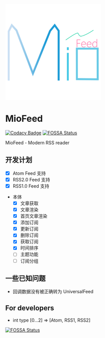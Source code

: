 <img src="./icon.png" style="height: 300px;" alt="MioFeed"/>

# MioFeed

[![Codacy Badge](https://app.codacy.com/project/badge/Grade/404d940000b04e148567f8227949bc0f)](https://app.codacy.com/gh/Muska-Ami/MioFeed/dashboard?utm_source=gh&utm_medium=referral&utm_content=&utm_campaign=Badge_grade)
[![FOSSA Status](https://app.fossa.com/api/projects/git%2Bgithub.com%2FMuska-Ami%2FMioFeed.svg?type=shield&issueType=license)](https://app.fossa.com/projects/git%2Bgithub.com%2FMuska-Ami%2FMioFeed?ref=badge_shield&issueType=license)

MioFeed - Modern RSS reader

## 开发计划

- [x] Atom Feed 支持
- [x] RSS2.0 Feed 支持
- [x] RSS1.0 Feed 支持
- 本体
  - [x] 文章获取
  - [x] 文章渲染
  - [x] 首页文章渲染
  - [x] 添加订阅
  - [x] 更新订阅
  - [x] 删除订阅
  - [x] 获取订阅
  - [x] 时间排序
  - [ ] 主题功能
  - [ ] 订阅分组

## 一些已知问题

- 回调数据没有被正确转为 UniversalFeed

## For developers

- int type [0...2] => [Atom, RSS1, RSS2]

[![FOSSA Status](https://app.fossa.com/api/projects/git%2Bgithub.com%2FMuska-Ami%2FMioFeed.svg?type=large&issueType=license)](https://app.fossa.com/projects/git%2Bgithub.com%2FMuska-Ami%2FMioFeed?ref=badge_large&issueType=license)

